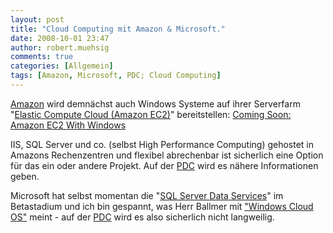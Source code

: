 ```yaml
---
layout: post
title: "Cloud Computing mit Amazon & Microsoft."
date: 2008-10-01 23:47
author: robert.muehsig
comments: true
categories: [Allgemein]
tags: [Amazon, Microsoft, PDC; Cloud Computing]
---
```

<p><a href="http://amazon.com">Amazon</a> wird demnächst auch Windows Systeme auf ihrer Serverfarm "<a href="http://aws.amazon.com/ec2/">Elastic Compute Cloud (Amazon EC2)</a>" bereitstellen: <a href="http://aws.typepad.com/aws/2008/10/coming-soon-ama.html">Coming Soon: Amazon EC2 With Windows</a></p> <p>IIS, SQL Server und co. (selbst High Performance Computing) gehostet in Amazons Rechenzentren und flexibel abrechenbar ist sicherlich eine Option für das ein oder andere Projekt. Auf der <a href="http://microsoftpdc.com/">PDC</a> wird es nähere Informationen geben.</p> <p>Microsoft hat selbst momentan die "<a href="http://www.microsoft.com/sql/dataservices/default.mspx">SQL Server Data Services</a>" im Betastadium und ich bin gespannt, was Herr Ballmer mit <a href="http://www.liveside.net/main/archive/2008/10/01/ballmer-drops-a-bombshell-windows-cloud-coming-at-pdc.aspx">"Windows Cloud OS"</a> meint - auf der <a href="http://microsoftpdc.com/">PDC</a> wird es also sicherlich nicht langweilig.</p>

